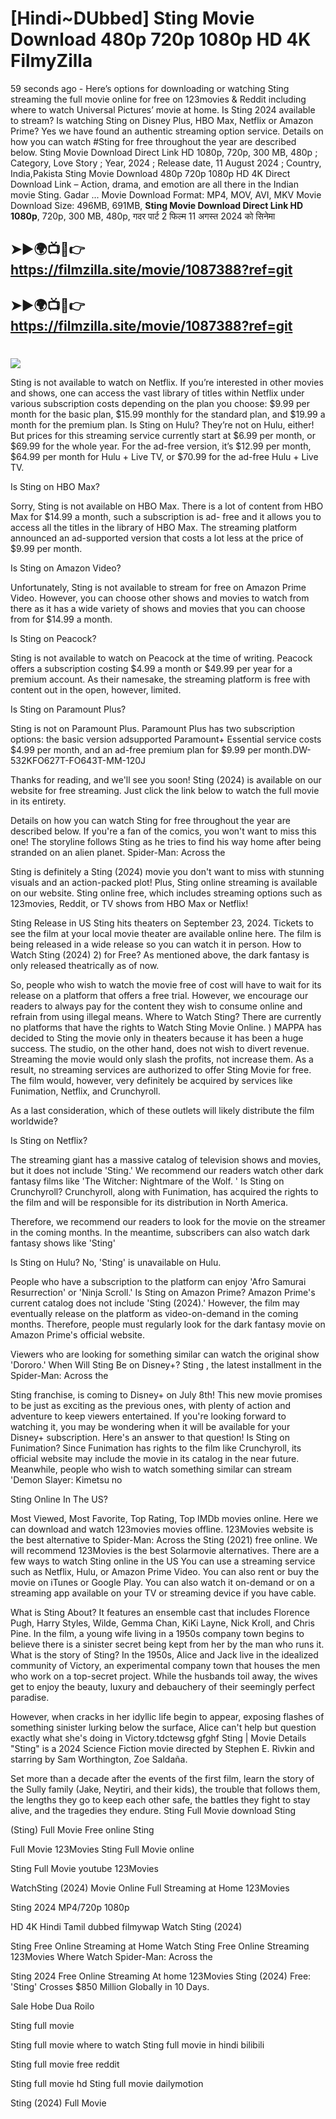 # [Hindi~DUbbed] Sting Movie Download 480p 720p 1080p HD 4K FilmyZilla


59 seconds ago - Here’s options for downloading or watching Sting streaming the full movie online for free on 123movies & Reddit including where to watch Universal Pictures’ movie at home. Is Sting 2024 available to stream? Is watching Sting on Disney Plus, HBO Max, Netflix or Amazon Prime? Yes we have found an authentic streaming option service. Details on how you can watch #Sting for free throughout the year are described below. Sting Movie Download Direct Link HD 1080p, 720p, 300 MB, 480p ; Category, Love Story ; Year, 2024 ; Release date, 11 August 2024 ; Country, India,Pakista Sting Movie Download 480p 720p 1080p HD 4K Direct Download Link – Action, drama, and emotion are all there in the Indian movie Sting. Gadar ...
Movie Download Format: MP4, MOV, AVI, MKV
Movie Download Size: 496MB, 691MB, **Sting Movie Download Direct Link HD 1080p**, 720p, 300 MB, 480p, गदर पार्ट 2 फिल्म 11 अगस्त 2024 को सिनेमा

## ➤►🌍📺📱👉   https://filmzilla.site/movie/1087388?ref=git

## ➤►🌍📺📱👉   https://filmzilla.site/movie/1087388?ref=git

#

<img src="https://image.tmdb.org/t/p/w780//k37Ccgu05Am1xxgN5GaW0HX9Kkl.jpg" />

Sting is not available to watch on Netflix. If you’re interested in other movies and shows, one can access the vast library of titles within Netflix under various subscription costs depending on the plan you choose: $9.99 per month for the basic plan, $15.99 monthly for the standard plan, and $19.99 a month for the premium plan. Is Sting on Hulu? They’re not on Hulu, either! But prices for this streaming service currently start at $6.99 per month, or $69.99 for the whole year. For the ad-free version, it’s $12.99 per month, $64.99 per month for Hulu + Live TV, or $70.99 for the ad-free Hulu + Live TV.

Is Sting on HBO Max?

Sorry, Sting is not available on HBO Max. There is a lot of content from HBO Max for $14.99 a month, such a subscription is ad- free and it allows you to access all the titles in the library of HBO Max. The streaming platform announced an ad-supported version that costs a lot less at the price of $9.99 per month.

Is Sting on Amazon Video?

Unfortunately, Sting is not available to stream for free on Amazon Prime Video. However, you can choose other shows and movies to watch from there as it has a wide variety of shows and movies that you can choose from for $14.99 a month.

Is Sting on Peacock?

Sting is not available to watch on Peacock at the time of writing. Peacock offers a subscription costing $4.99 a month or $49.99 per year for a premium account. As their namesake, the streaming platform is free with content out in the open, however, limited.

Is Sting on Paramount Plus?

Sting is not on Paramount Plus. Paramount Plus has two subscription options: the basic version adsupported Paramount+ Essential service costs $4.99 per month, and an ad-free premium plan for $9.99 per month.DW-532KFO627T-FO643T-MM-120J

Thanks for reading, and we'll see you soon! Sting (2024) is available on our website for free streaming. Just click the link below to watch the full movie in its entirety.

Details on how you can watch Sting for free throughout the year are described below. If you're a fan of the comics, you won't want to miss this one! The storyline follows Sting as he tries to find his way home after being stranded on an alien planet. Spider-Man: Across the

Sting is definitely a Sting (2024) movie you don't want to miss with stunning visuals and an action-packed plot! Plus, Sting online streaming is available on our website. Sting online free, which includes streaming options such as 123movies, Reddit, or TV shows from HBO Max or Netflix!

Sting Release in US Sting hits theaters on September 23, 2024. Tickets to see the film at your local movie theater are available online here. The film is being released in a wide release so you can watch it in person. How to Watch Sting (2024) 2) for Free? As mentioned above, the dark fantasy is only released theatrically as of now.

So, people who wish to watch the movie free of cost will have to wait for its release on a platform that offers a free trial. However, we encourage our readers to always pay for the content they wish to consume online and refrain from using illegal means. Where to Watch Sting? There are currently no platforms that have the rights to Watch Sting Movie Online. ) MAPPA has decided to Sting the movie only in theaters because it has been a huge success. The studio, on the other hand, does not wish to divert revenue. Streaming the movie would only slash the profits, not increase them. As a result, no streaming services are authorized to offer Sting Movie for free. The film would, however, very definitely be acquired by services like Funimation, Netflix, and Crunchyroll.

As a last consideration, which of these outlets will likely distribute the film worldwide?

Is Sting on Netflix?

The streaming giant has a massive catalog of television shows and movies, but it does not include 'Sting.' We recommend our readers watch other dark fantasy films like 'The Witcher: Nightmare of the Wolf. ' Is Sting on Crunchyroll? Crunchyroll, along with Funimation, has acquired the rights to the film and will be responsible for its distribution in North America.

Therefore, we recommend our readers to look for the movie on the streamer in the coming months. In the meantime, subscribers can also watch dark fantasy shows like 'Sting'

Is Sting on Hulu? No, 'Sting' is unavailable on Hulu.

People who have a subscription to the platform can enjoy 'Afro Samurai Resurrection' or 'Ninja Scroll.' Is Sting on Amazon Prime? Amazon Prime's current catalog does not include 'Sting (2024).' However, the film may eventually release on the platform as video-on-demand in the coming months. Therefore, people must regularly look for the dark fantasy movie on Amazon Prime's official website.

Viewers who are looking for something similar can watch the original show 'Dororo.' When Will Sting Be on Disney+? Sting , the latest installment in the Spider-Man: Across the

Sting franchise, is coming to Disney+ on July 8th! This new movie promises to be just as exciting as the previous ones, with plenty of action and adventure to keep viewers entertained. If you're looking forward to watching it, you may be wondering when it will be available for your Disney+ subscription. Here's an answer to that question! Is Sting on Funimation? Since Funimation has rights to the film like Crunchyroll, its official website may include the movie in its catalog in the near future. Meanwhile, people who wish to watch something similar can stream 'Demon Slayer: Kimetsu no

Sting Online In The US?

Most Viewed, Most Favorite, Top Rating, Top IMDb movies online. Here we can download and watch 123movies movies offline. 123Movies website is the best alternative to Spider-Man: Across the Sting (2021) free online. We will recommend 123Movies is the best Solarmovie alternatives. There are a few ways to watch Sting online in the US You can use a streaming service such as Netflix, Hulu, or Amazon Prime Video. You can also rent or buy the movie on iTunes or Google Play. You can also watch it on-demand or on a streaming app available on your TV or streaming device if you have cable.

What is Sting About? It features an ensemble cast that includes Florence Pugh, Harry Styles, Wilde, Gemma Chan, KiKi Layne, Nick Kroll, and Chris Pine. In the film, a young wife living in a 1950s company town begins to believe there is a sinister secret being kept from her by the man who runs it. What is the story of Sting? In the 1950s, Alice and Jack live in the idealized community of Victory, an experimental company town that houses the men who work on a top-secret project. While the husbands toil away, the wives get to enjoy the beauty, luxury and debauchery of their seemingly perfect paradise.

However, when cracks in her idyllic life begin to appear, exposing flashes of something sinister lurking below the surface, Alice can't help but question exactly what she's doing in Victory.tdctewsg gfghf Sting | Movie Details "Sting" is a 2024 Science Fiction movie directed by Stephen E. Rivkin and starring by Sam Worthington, Zoe Saldaña.

Set more than a decade after the events of the first film, learn the story of the Sully family (Jake, Neytiri, and their kids), the trouble that follows them, the lengths they go to keep each other safe, the battles they fight to stay alive, and the tragedies they endure. Sting Full Movie download Sting

(Sting) Full Movie Free online Sting

Full Movie 123Movies Sting Full Movie online

Sting Full Movie youtube 123Movies

WatchSting (2024) Movie Online Full Streaming at Home 123Movies

Sting 2024 MP4/720p 1080p

HD 4K Hindi Tamil dubbed filmywap Watch Sting (2024)

Sting Free Online Streaming at Home Watch Sting Free Online Streaming 123Movies Where Watch Spider-Man: Across the

Sting 2024 Free Online Streaming At home 123Movies Sting (2024) Free: 'Sting' Crosses $850 Million Globally in 10 Days.

Sale Hobe Dua Roilo

Sting full movie

Sting full movie where to watch Sting full movie in hindi bilibili

Sting full movie free reddit

Sting full movie hd Sting full movie dailymotion

Sting (2024) Full Movie
